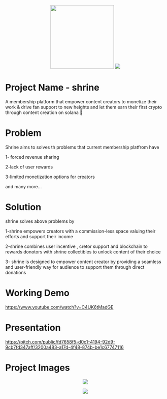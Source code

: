 <p  align="center">
  <img  src="https://firebasestorage.googleapis.com/v0/b/shrine-76128.appspot.com/o/shrine-1%20logo.png?alt=media&token=b7ccf61c-0eea-454c-9dfd-2ad49bff9df9"  width="200" height="200>
</p>  

<p  align="center">
  <img  src="https://firebasestorage.googleapis.com/v0/b/shrine-76128.appspot.com/o/woo%20w7.png?alt=media&token=8281f58b-4525-429c-8b9f-a3f373b51a35"  width="">
</p>  

# Project Name - shrine

A membership platform that empower content creators to monetize their work & drive fan support to new heights and let them earn their first crypto through content creation on solana 🚀

# Problem

Shrine aims to solves th problems that current membership platfrom have

1- forced revenue sharing 

2-lack of user rewards

3-limited monetization options for creators

and many more...

# Solution

shrine solves above problems by

1-shrine empowers creators with a commission-less space valuing their efforts and support their income

2-shrine combines user incentive , cretor support and blockchain to rewards donotors with shrine collectibles to unlock content of their choice 

3- shrine is designed to empower content creator by providing a seamless and user-friendly way for audience to support them through direct donations

# Working Demo

https://www.youtube.com/watch?v=C4UK6tMadGE

# Presentation

https://pitch.com/public/fd7658f5-d0c1-4194-92d9-9cb7fd347aff/3200a483-a17d-4f48-874b-be1c67747116

# Project Images

<p  align="center">
  <img  src="https://firebasestorage.googleapis.com/v0/b/shrine-76128.appspot.com/o/main.png?alt=media&token=df295ab1-9e22-4752-8c87-9db986a08123"  width="">
</p> 

<p  align="center">
  <img  src="https://firebasestorage.googleapis.com/v0/b/shrine-76128.appspot.com/o/new%20main.png?alt=media&token=6f0727e8-e3fb-44a2-bc82-d7b956347eb5"  width="">
</p> 